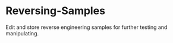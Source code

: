 # Reversing-Samples
Edit and store reverse engineering samples for further testing and manipulating.
